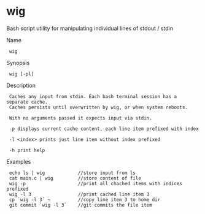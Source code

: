 # wig
Bash script utility for manipulating individual lines of stdout / stdin

 Name

     wig

 Synopsis

     wig [-pl]

 Description

     Caches any input from stdin. Each bash terminal session has a separate cache.
     Caches persists until overwritten by wig, or when system reboots.

     With no arguments passed it expects input via stdin.

     -p displays current cache content, each line item prefixed with index

     -l <index> prints just line item without index prefixed

     -h print help

 Examples

     echo ls | wig            //store input from ls
     cat main.c | wig         //store content of file
     wig -p                   //print all chached items with indices prefixed
     wig -l 3                 //print cached line item 3
     cp `wig -l 3` ~          //copy line item 3 to home dir
     git commit `wig -l 3`    //git commits the file item
